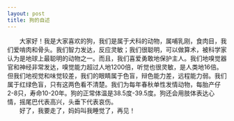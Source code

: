 ```yaml
---
layout: post
title: 狗的自述
---
```



　　大家好！我是大家喜欢的狗，我们是属于犬科的动物，属哺乳刚，食肉目，我们爱啃肉和骨头。我们智力发达，反应灵敏；我们很聪明，可以做算术，被科学家认为是地球上最聪明的动物之一。而且，我们喜爱勇敢地保护主人。我们地嗅觉器官和神经非常发达，嗅觉能力超过人地1200倍，听觉也很灵敏，是人类地16倍。但我们地视觉和味觉较差，我们的眼睛属于色盲，辩色能力差，远程能力弱。我们属于红绿色盲，只有这两色看不清楚。我们为每年春秋单性发情动物，每胎产仔2-8只，寿命10-20年。狗的正常体温是38.5度-39.5度。狗还会用肢体表达心情，摇尾巴代表高兴，头垂下代表哀伤。  
　　好了，我要走了，妈妈叫我睡觉了，再见！  
